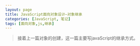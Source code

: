 ```yaml
---
layout: page
title: JavaScript面向对象设计—对象继承
categories: [JavaScript, 笔记]
tags: [面向对象,js,继承]
---
```


>接着上一篇对象的创建，这一篇主要写javaScript的继承方式。










